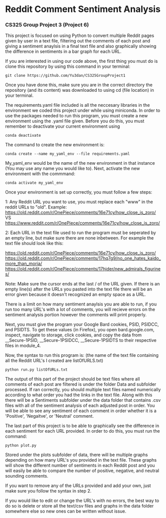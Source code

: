 # Reddit Comment Sentiment Analysis
### CS325 Group Project 3 (Project 6)

This project is focused on using Python to convert multiple Reddit pages given by user in a text file, filtering out the comments of each post and giving a sentiment anaylsis in a final text file and also graphically showing the difference in sentiments in a bar graph for each URL.

If you are interested in using our code above, the first thing you must do is clone this repository by using this command in your terminal:

```
git clone https://github.com/Yu3dan/CS325GroupProject1
```

Once you have done this, make sure you are in the correct directory the repository (and its content) was downloaded to using cd (file location) in your terminal.

The requirements.yaml file included is all the neccesary libraries in the environment we coded this project under while using miniconda.
In order to use the packages needed to run this program, you must create a new environment using the .yaml file given. Before you do this, you must remember to deactivate your current environment using

```
conda deactivate
```

The command to create the new environment is:

```
conda create --name my_yaml_env --file requirements.yaml
```

My_yaml_env would be the name of the new environment in that instance (You may use any name you would like to). Next, activate the new environment with the commmand:

```
conda activate my_yaml_env
```
Once your environment is set up correctly, you must follow a few steps: 

1: Any Reddit URL you want to use, you must replace each "www" in the reddit URLs to "old".
Example: 
https://old.reddit.com/r/OnePiece/comments/16e71cy/how_close_is_zoro/
VS
https://www.reddit.com/r/OnePiece/comments/16e71cy/how_close_is_zoro/

2: Each URL in the text file used to run the program must be seperated by an empty line, but make sure there are none inbetween. For example the text file should look like this:

https://old.reddit.com/r/OnePiece/comments/16e71cy/how_close_is_zoro/
https://old.reddit.com/r/OnePiece/comments/17hq7g9/no_one_hates_kaido_more_than_moria/
https://old.reddit.com/r/OnePiece/comments/17hjder/new_admirals_figurines/

Note: Make sure the cursor ends at the last / of the URL given. If there is an empty line(s) after the URLs you pasted into the text file there will be an error given because it doesn't recognized an empty space as a URL.

There is a limit on how many sentiment anaylsis you are able to run, if you run too many URL's with a lot of comments, you will recieve errors on the sentiment analysis portion however the comments will print properly.

Next, you must give the program your Google Bard cookies, PSID, PSIDCC, and PSIDTS. To get these values (in Firefox), you open bard.google.com, inspect, navigate to storage, click cookies, and copy the data from __Secure-1PSID, __Secure-1PSIDCC, __Secure-1PSIDTS to their respective files in module_4.

Now, the syntax to run this program is: (the name of the text file containing all the Reddit URL's I created are listOfURLS.txt)

```
python run.py listOfURLs.txt
```

The output of this part of the project should be text files where all comments of each post are filtered is under the folder Data and subfolder processed. 
If ran correctly, you should multiple text files named numerically according to what order you had the links in the text file. Along with this there will be a Sentiments subfolder under the data folder that contains .csv files with all of the sentiment analysis of each adjusted post in order. You will be able to see any sentiment of each comment in order whether it is a 'Positive', 'Negaitve', or 'Neutral' comment.

The last part of this project is to be able to graphically see the difference in each sentiment for each URL provided. In order to do this, you must run the command:

```
python plot.py
```

Stored under the plots subfolder of data, there will be multiple graphs depending on how many URL's you provided in the text file. These graphs will show the different number of sentiments in each Reddit post and you will easily be able to compare the number of positive, negative, and neutral sounding comments.

If you want to remove any of the URLs provided and add your own, just make sure you follow the syntax in step 2.

If you would like to edit or change the URL's with no errors, the best way to do so is delete or store all the text/csv files and graphs in the data folder somewhere else so new ones can be written without issue.
